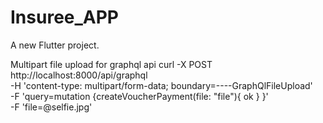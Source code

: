 # Insuree_APP

A new Flutter project.

Multipart file upload for graphql api
curl -X POST http://localhost:8000/api/graphql \
     -H 'content-type: multipart/form-data; boundary=----GraphQlFileUpload' \
     -F 'query=mutation {createVoucherPayment(file: "file"){   ok  }  }' \
     -F 'file=@selfie.jpg'



